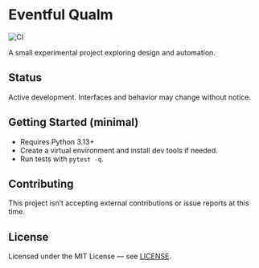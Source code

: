 # Eventful Qualm

![CI](https://github.com/wiresandwaves/eventful_qualm/actions/workflows/ci.yml/badge.svg)

A small experimental project exploring design and automation.

## Status

Active development. Interfaces and behavior may change without notice.

## Getting Started (minimal)

- Requires Python 3.13+
- Create a virtual environment and install dev tools if needed.
- Run tests with `pytest -q`.

## Contributing

This project isn’t accepting external contributions or issue reports at this time.

## License

Licensed under the MIT License — see [LICENSE](./LICENSE).

